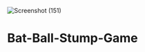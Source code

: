 ![Screenshot (151)](https://github.com/itsvikas94/Bat-Ball-Stump-Game/assets/96935687/3edf994c-ad98-4914-b893-f54980b64a26)
# Bat-Ball-Stump-Game
